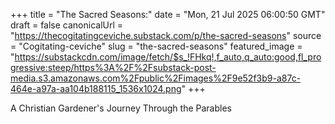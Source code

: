 +++
title = "The Sacred Seasons:"
date = "Mon, 21 Jul 2025 06:00:50 GMT"
draft = false
canonicalUrl = "https://thecogitatingceviche.substack.com/p/the-sacred-seasons"
source = "Cogitating-ceviche"
slug = "the-sacred-seasons"
featured_image = "https://substackcdn.com/image/fetch/$s_!FHkq!,f_auto,q_auto:good,fl_progressive:steep/https%3A%2F%2Fsubstack-post-media.s3.amazonaws.com%2Fpublic%2Fimages%2F9e52f3b9-a87c-464e-a97a-aa104b188115_1536x1024.png"
+++

A Christian Gardener's Journey Through the Parables
